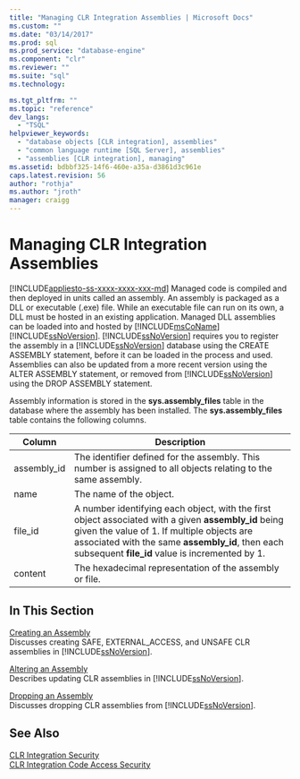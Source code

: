 ```yaml
---
title: "Managing CLR Integration Assemblies | Microsoft Docs"
ms.custom: ""
ms.date: "03/14/2017"
ms.prod: sql
ms.prod_service: "database-engine"
ms.component: "clr"
ms.reviewer: ""
ms.suite: "sql"
ms.technology: 

ms.tgt_pltfrm: ""
ms.topic: "reference"
dev_langs: 
  - "TSQL"
helpviewer_keywords: 
  - "database objects [CLR integration], assemblies"
  - "common language runtime [SQL Server], assemblies"
  - "assemblies [CLR integration], managing"
ms.assetid: bdbbf325-14f6-460e-a35a-d3861d3c961e
caps.latest.revision: 56
author: "rothja"
ms.author: "jroth"
manager: craigg
---
```

# Managing CLR Integration Assemblies
[!INCLUDE[appliesto-ss-xxxx-xxxx-xxx-md](../../../includes/appliesto-ss-xxxx-xxxx-xxx-md.md)]
  Managed code is compiled and then deployed in units called an assembly. An assembly is packaged as a DLL or executable (.exe) file. While an executable file can run on its own, a DLL must be hosted in an existing application. Managed DLL assemblies can be loaded into and hosted by [!INCLUDE[msCoName](../../../includes/msconame-md.md)] [!INCLUDE[ssNoVersion](../../../includes/ssnoversion-md.md)]. [!INCLUDE[ssNoVersion](../../../includes/ssnoversion-md.md)] requires you to register the assembly in a [!INCLUDE[ssNoVersion](../../../includes/ssnoversion-md.md)] database using the CREATE ASSEMBLY statement, before it can be loaded in the process and used. Assemblies can also be updated from a more recent version using the ALTER ASSEMBLY statement, or removed from [!INCLUDE[ssNoVersion](../../../includes/ssnoversion-md.md)] using the DROP ASSEMBLY statement.  
  
 Assembly information is stored in the **sys.assembly_files** table in the database where the assembly has been installed. The **sys.assembly_files** table contains the following columns.  
  
|Column|Description|  
|------------|-----------------|  
|assembly_id|The identifier defined for the assembly. This number is assigned to all objects relating to the same assembly.|  
|name|The name of the object.|  
|file_id|A number identifying each object, with the first object associated with a given **assembly_id** being given the value of 1. If multiple objects are associated with the same **assembly_id**, then each subsequent **file_id** value is incremented by 1.|  
|content|The hexadecimal representation of the assembly or file.|  
  
## In This Section  
 [Creating an Assembly](../../../relational-databases/clr-integration/assemblies/creating-an-assembly.md)  
 Discusses creating SAFE, EXTERNAL_ACCESS, and UNSAFE CLR assemblies in [!INCLUDE[ssNoVersion](../../../includes/ssnoversion-md.md)].  
  
 [Altering an Assembly](../../../relational-databases/clr-integration/assemblies/altering-an-assembly.md)  
 Describes updating CLR assemblies in [!INCLUDE[ssNoVersion](../../../includes/ssnoversion-md.md)].  
  
 [Dropping an Assembly](../../../relational-databases/clr-integration/assemblies/dropping-an-assembly.md)  
 Discusses dropping CLR assemblies from [!INCLUDE[ssNoVersion](../../../includes/ssnoversion-md.md)].  
  
## See Also  
 [CLR Integration Security](../../../relational-databases/clr-integration/security/clr-integration-security.md)   
 [CLR Integration Code Access Security](../../../relational-databases/clr-integration/security/clr-integration-code-access-security.md)  
  
  
